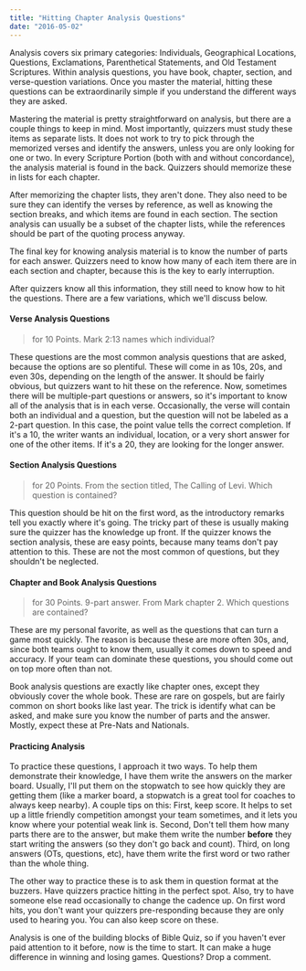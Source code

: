 ```yaml
---
title: "Hitting Chapter Analysis Questions"
date: "2016-05-02"
---
```


Analysis covers six primary categories: Individuals, Geographical Locations, Questions, Exclamations, Parenthetical Statements, and Old Testament Scriptures. Within analysis questions, you have book, chapter, section, and verse-question variations. Once you master the material, hitting these questions can be extraordinarily simple if you understand the different ways they are asked.

Mastering the material is pretty straightforward on analysis, but there are a couple things to keep in mind. Most importantly, quizzers must study these items as separate lists. It does not work to try to pick through the memorized verses and identify the answers, unless you are only looking for one or two. In every Scripture Portion (both with and without concordance), the analysis material is found in the back. Quizzers should memorize these in lists for each chapter.

After memorizing the chapter lists, they aren't done. They also need to be sure they can identify the verses by reference, as well as knowing the section breaks, and which items are found in each section. The section analysis can usually be a subset of the chapter lists, while the references should be part of the quoting process anyway.

The final key for knowing analysis material is to know the number of parts for each answer. Quizzers need to know how many of each item there are in each section and chapter, because this is the key to early interruption.

After quizzers know all this information, they still need to know how to hit the questions. There are a few variations, which we'll discuss below.

#### Verse Analysis Questions

> for 10 Points. Mark 2:13 names which individual?

These questions are the most common analysis questions that are asked, because the options are so plentiful. These will come in as 10s, 20s, and even 30s, depending on the length of the answer. It should be fairly obvious, but quizzers want to hit these on the reference. Now, sometimes there will be multiple-part questions or answers, so it's important to know all of the analysis that is in each verse. Occasionally, the verse will contain both an individual and a question, but the question will not be labeled as a 2-part question. In this case, the point value tells the correct completion. If it's a 10, the writer wants an individual, location, or a very short answer for one of the other items. If it's a 20, they are looking for the longer answer.

#### Section Analysis Questions

> for 20 Points. From the section titled, The Calling of Levi. Which question is contained?

This question should be hit on the first word, as the introductory remarks tell you exactly where it's going. The tricky part of these is usually making sure the quizzer has the knowledge up front. If the quizzer knows the section analysis, these are easy points, because many teams don't pay attention to this. These are not the most common of questions, but they shouldn't be neglected.

#### Chapter and Book Analysis Questions

> for 30 Points. 9-part answer. From Mark chapter 2. Which questions are contained?

These are my personal favorite, as well as the questions that can turn a game most quickly. The reason is because these are more often 30s, and, since both teams ought to know them, usually it comes down to speed and accuracy. If your team can dominate these questions, you should come out on top more often than not.

Book analysis questions are exactly like chapter ones, except they obviously cover the whole book. These are rare on gospels, but are fairly common on short books like last year. The trick is identify what can be asked, and make sure you know the number of parts and the answer. Mostly, expect these at Pre-Nats and Nationals.

#### Practicing Analysis

To practice these questions, I approach it two ways. To help them demonstrate their knowledge, I have them write the answers on the marker board. Usually, I'll put them on the stopwatch to see how quickly they are getting them (like a marker board, a stopwatch is a great tool for coaches to always keep nearby). A couple tips on this: First, keep score. It helps to set up a little friendly competition amongst your team sometimes, and it lets you know where your potential weak link is. Second, Don't tell them how many parts there are to the answer, but make them write the number **before** they start writing the answers (so they don't go back and count). Third, on long answers (OTs, questions, etc), have them write the first word or two rather than the whole thing.

The other way to practice these is to ask them in question format at the buzzers. Have quizzers practice hitting in the perfect spot. Also, try to have someone else read occasionally to change the cadence up. On first word hits, you don't want your quizzers pre-responding because they are only used to hearing you. You can also keep score on these.

Analysis is one of the building blocks of Bible Quiz, so if you haven't ever paid attention to it before, now is the time to start. It can make a huge difference in winning and losing games. Questions? Drop a comment.
